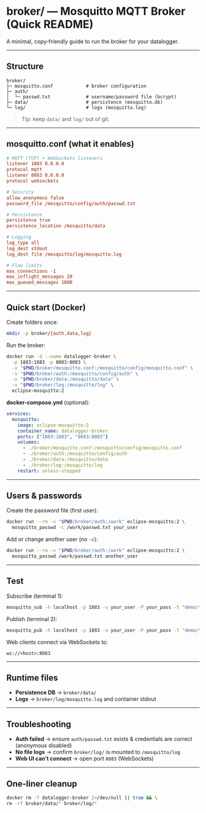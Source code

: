 # broker/ — Mosquitto MQTT Broker (Quick README)

A minimal, copy‑friendly guide to run the broker for your datalogger.

---

## Structure

```
broker/
├─ mosquitto.conf            # broker configuration
├─ auth/
│  └─ passwd.txt             # username/password file (bcrypt)
├─ data/                     # persistence (mosquitto.db)
└─ log/                      # logs (mosquitto.log)
```

> Tip: keep `data/` and `log/` out of git.

---

## mosquitto.conf (what it enables)

```conf
# MQTT (TCP) + WebSockets listeners
listener 1883 0.0.0.0
protocol mqtt
listener 8083 0.0.0.0
protocol websockets

# Security
allow_anonymous false
password_file /mosquitto/config/auth/passwd.txt

# Persistence
persistence true
persistence_location /mosquitto/data

# Logging
log_type all
log_dest stdout
log_dest file /mosquitto/log/mosquitto.log

# Flow limits
max_connections -1
max_inflight_messages 20
max_queued_messages 1000
```

---

## Quick start (Docker)

Create folders once:

```bash
mkdir -p broker/{auth,data,log}
```

Run the broker:

```bash
docker run -d --name datalogger-broker \
  -p 1883:1883 -p 8083:8083 \
  -v "$PWD/broker/mosquitto.conf:/mosquitto/config/mosquitto.conf" \
  -v "$PWD/broker/auth:/mosquitto/config/auth" \
  -v "$PWD/broker/data:/mosquitto/data" \
  -v "$PWD/broker/log:/mosquitto/log" \
  eclipse-mosquitto:2
```

**docker-compose.yml** (optional):

```yaml
services:
  mosquitto:
    image: eclipse-mosquitto:2
    container_name: datalogger-broker
    ports: ["1883:1883", "8083:8083"]
    volumes:
      - ./broker/mosquitto.conf:/mosquitto/config/mosquitto.conf
      - ./broker/auth:/mosquitto/config/auth
      - ./broker/data:/mosquitto/data
      - ./broker/log:/mosquitto/log
    restart: unless-stopped
```

---

## Users & passwords

Create the password file (first user):

```bash
docker run --rm -v "$PWD/broker/auth:/work" eclipse-mosquitto:2 \
  mosquitto_passwd -c /work/passwd.txt your_user
```

Add or change another user (no `-c`):

```bash
docker run --rm -v "$PWD/broker/auth:/work" eclipse-mosquitto:2 \
  mosquitto_passwd /work/passwd.txt another_user
```

---

## Test

Subscribe (terminal 1):

```bash
mosquitto_sub -h localhost -p 1883 -u your_user -P your_pass -t "demo/topic" -v
```

Publish (terminal 2):

```bash
mosquitto_pub -h localhost -p 1883 -u your_user -P your_pass -t "demo/topic" -m "hello"
```

Web clients connect via WebSockets to:

```
ws://<host>:8083
```

---

## Runtime files

* **Persistence DB** → `broker/data/`
* **Logs** → `broker/log/mosquitto.log` and container stdout

---

## Troubleshooting

* **Auth failed** → ensure `auth/passwd.txt` exists & credentials are correct (anonymous disabled)
* **No file logs** → confirm `broker/log/` is mounted to `/mosquitto/log`
* **Web UI can’t connect** → open port `8083` (WebSockets)

---

## One‑liner cleanup

```bash
docker rm -f datalogger-broker 2>/dev/null || true && \
rm -rf broker/data/* broker/log/*
```
